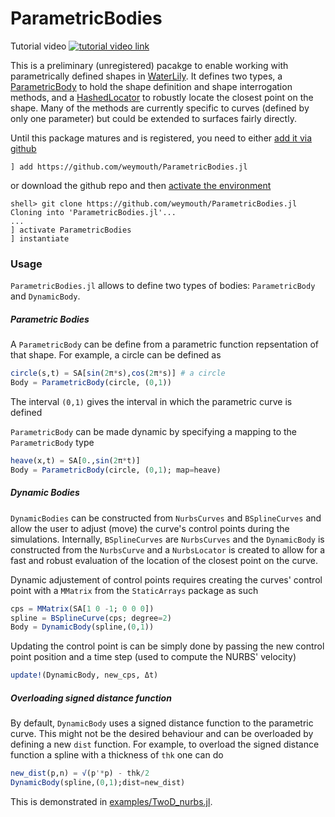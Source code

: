 # ParametricBodies

Tutorial video [![tutorial video link](https://img.youtube.com/vi/6PmJJKVOfvc/hqdefault.jpg)](https://www.youtube.com/watch?v=6PmJJKVOfvc)


This is a preliminary (unregistered) pacakge to enable working with parametrically defined shapes in [WaterLily](https://github.com/weymouth/WaterLily.jl). It defines two types, a [ParametricBody](https://github.com/weymouth/ParametricBodies.jl/blob/ec16d7efb5964c2200da65c71e643d7fbaf064c2/src/ParametricBodies.jl#L35) to hold the shape definition and shape interrogation methods, and a [HashedLocator](https://github.com/weymouth/ParametricBodies.jl/blob/ec16d7efb5964c2200da65c71e643d7fbaf064c2/src/HashedLocators.jl#L33) to robustly locate the closest point on the shape. Many of the methods are currently specific to curves (defined by only one parameter) but could be extended to surfaces fairly directly.

Until this package matures and is registered, you need to either [add it via github](https://pkgdocs.julialang.org/v1/managing-packages/#Adding-unregistered-packages) 
```
] add https://github.com/weymouth/ParametricBodies.jl
```
or download the github repo and then [activate the environment](https://pkgdocs.julialang.org/v1/environments/#Using-someone-else's-project)
```
shell> git clone https://github.com/weymouth/ParametricBodies.jl
Cloning into 'ParametricBodies.jl'...
...
] activate ParametricBodies
] instantiate
```

### Usage

`ParametricBodies.jl` allows to define two types of bodies: `ParametricBody` and `DynamicBody`.

##### Parametric Bodies

A `ParametricBody` can be define from a parametric function repsentation of that shape. For example, a circle can be defined as
```julia
circle(s,t) = SA[sin(2π*s),cos(2π*s)] # a circle
Body = ParametricBody(circle, (0,1))
```
The interval `(0,1)` gives the interval in which the parametric curve is defined

`ParametricBody` can be made dynamic by specifying a mapping to the `ParametricBody` type
```julia
heave(x,t) = SA[0.,sin(2π*t)]
Body = ParametricBody(circle, (0,1); map=heave)
```


##### Dynamic Bodies

`DynamicBodies` can be constructed from `NurbsCurves` and `BSplineCurves` and allow the user to adjust (move) the curve's control points during the simulations. Internally, `BSplineCurves` are `NurbsCurves` and the `DynamicBody` is constructed from the `NurbsCurve` and a `NurbsLocator` is created to allow for a fast and robust evaluation of the location of the closest point on the curve.

Dynamic adjustement of control points requires creating the curves' control point with a `MMatrix` from the `StaticArrays` package as such

```julia
cps = MMatrix(SA[1 0 -1; 0 0 0])
spline = BSplineCurve(cps; degree=2)
Body = DynamicBody(spline,(0,1))
```
Updating the control point is can be simply done by passing the new control point position and a time step (used to compute the NURBS' velocity)
```julia
update!(DynamicBody, new_cps, Δt)
```

##### Overloading signed distance function

By default, `DynamicBody` uses a signed distance function to the parametric curve. This might not be the desired behaviour and can be overloaded by defining a new `dist` function. For example, to overload the signed distance function a spline with a thickness of `thk` one can do
```julia
new_dist(p,n) = √(p'*p) - thk/2
DynamicBody(spline,(0,1);dist=new_dist)
```
This is demonstrated in [examples/TwoD_nurbs.jl](./example/TwoD_nurbs.jl).
